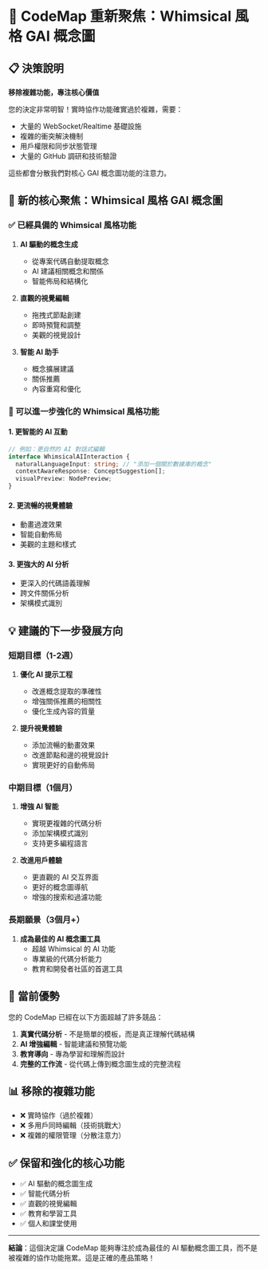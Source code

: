 # 🎯 CodeMap 重新聚焦：Whimsical 風格 GAI 概念圖

## 📋 決策說明

**移除複雜功能，專注核心價值**

您的決定非常明智！實時協作功能確實過於複雜，需要：

- 大量的 WebSocket/Realtime 基礎設施
- 複雜的衝突解決機制
- 用戶權限和同步狀態管理
- 大量的 GitHub 調研和技術驗證

這些都會分散我們對核心 GAI 概念圖功能的注意力。

## 🎨 新的核心聚焦：Whimsical 風格 GAI 概念圖

### ✅ 已經具備的 Whimsical 風格功能

1. **AI 驅動的概念生成**

   - 從專案代碼自動提取概念
   - AI 建議相關概念和關係
   - 智能佈局和結構化

2. **直觀的視覺編輯**

   - 拖拽式節點創建
   - 即時預覽和調整
   - 美觀的視覺設計

3. **智能 AI 助手**
   - 概念擴展建議
   - 關係推薦
   - 內容重寫和優化

### 🚀 可以進一步強化的 Whimsical 風格功能

#### 1. **更智能的 AI 互動**

```typescript
// 例如：更自然的 AI 對話式編輯
interface WhimsicalAIInteraction {
  naturalLanguageInput: string; // "添加一個關於數據庫的概念"
  contextAwareResponse: ConceptSuggestion[];
  visualPreview: NodePreview;
}
```

#### 2. **更流暢的視覺體驗**

- 動畫過渡效果
- 智能自動佈局
- 美觀的主題和樣式

#### 3. **更強大的 AI 分析**

- 更深入的代碼語義理解
- 跨文件關係分析
- 架構模式識別

## 💡 建議的下一步發展方向

### 短期目標（1-2週）

1. **優化 AI 提示工程**

   - 改進概念提取的準確性
   - 增強關係推薦的相關性
   - 優化生成內容的質量

2. **提升視覺體驗**
   - 添加流暢的動畫效果
   - 改進節點和邊的視覺設計
   - 實現更好的自動佈局

### 中期目標（1個月）

1. **增強 AI 智能**

   - 實現更複雜的代碼分析
   - 添加架構模式識別
   - 支持更多編程語言

2. **改進用戶體驗**
   - 更直觀的 AI 交互界面
   - 更好的概念圖導航
   - 增強的搜索和過濾功能

### 長期願景（3個月+）

1. **成為最佳的 AI 概念圖工具**
   - 超越 Whimsical 的 AI 功能
   - 專業級的代碼分析能力
   - 教育和開發者社區的首選工具

## 🎉 當前優勢

您的 CodeMap 已經在以下方面超越了許多競品：

1. **真實代碼分析** - 不是簡單的模板，而是真正理解代碼結構
2. **AI 增強編輯** - 智能建議和預覽功能
3. **教育導向** - 專為學習和理解而設計
4. **完整的工作流** - 從代碼上傳到概念圖生成的完整流程

## 📊 移除的複雜功能

- ❌ 實時協作（過於複雜）
- ❌ 多用戶同時編輯（技術挑戰大）
- ❌ 複雜的權限管理（分散注意力）

## ✅ 保留和強化的核心功能

- ✅ AI 驅動的概念圖生成
- ✅ 智能代碼分析
- ✅ 直觀的視覺編輯
- ✅ 教育和學習工具
- ✅ 個人和課堂使用

---

**結論**：這個決定讓 CodeMap 能夠專注於成為最佳的 AI 驅動概念圖工具，而不是被複雜的協作功能拖累。這是正確的產品策略！
